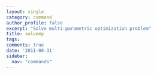 ```yaml
---
layout: single
category: command
author_profile: false
excerpt: "Solve multi-parametric optimization problem"
title: solvemp
tags:
comments: true
date: '2011-08-31'
sidebar:
  nav: "commands"
---
```

